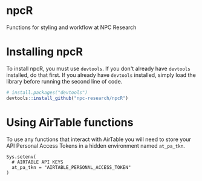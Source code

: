 # npcR
Functions for styling and workflow at NPC Research

# Installing npcR
To install npcR, you must use `devtools`. If you don't already have `devtools` installed, do that first. If you already have `devtools` installed, simply load the library before running the second line of code. 

```R
# install.packages("devtools")  
devtools::install_github("npc-research/npcR")
```
# Using AirTable functions
To use any functions that interact with AirTable you will need to store your API Personal Access Tokens in a hidden environment named `at_pa_tkn`.
```
Sys.setenv(
  # AIRTABLE API KEYS
  at_pa_tkn = "AIRTABLE_PERSONAL_ACCESS_TOKEN"
)
```
